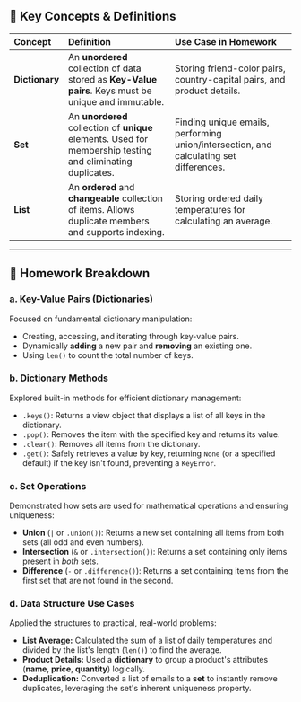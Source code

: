 ## 📘 Key Concepts & Definitions

| Concept | Definition | Use Case in Homework |
| :--- | :--- | :--- |
| **Dictionary** | An **unordered** collection of data stored as **Key-Value pairs**. Keys must be unique and immutable. | Storing friend-color pairs, country-capital pairs, and product details. |
| **Set** | An **unordered** collection of **unique** elements. Used for membership testing and eliminating duplicates. | Finding unique emails, performing union/intersection, and calculating set differences. |
| **List** | An **ordered** and **changeable** collection of items. Allows duplicate members and supports indexing. | Storing ordered daily temperatures for calculating an average. |

---

## 📝 Homework Breakdown

### a. Key-Value Pairs (Dictionaries)
Focused on fundamental dictionary manipulation:
* Creating, accessing, and iterating through key-value pairs.
* Dynamically **adding** a new pair and **removing** an existing one.
* Using `len()` to count the total number of keys.

### b. Dictionary Methods
Explored built-in methods for efficient dictionary management:
* `.keys()`: Returns a view object that displays a list of all keys in the dictionary.
* `.pop()`: Removes the item with the specified key and returns its value.
* `.clear()`: Removes all items from the dictionary.
* `.get()`: Safely retrieves a value by key, returning `None` (or a specified default) if the key isn't found, preventing a `KeyError`.

### c. Set Operations
Demonstrated how sets are used for mathematical operations and ensuring uniqueness:
* **Union** (`|` or `.union()`): Returns a new set containing all items from both sets (all odd and even numbers).
* **Intersection** (`&` or `.intersection()`): Returns a set containing only items present in *both* sets.
* **Difference** (`-` or `.difference()`): Returns a set containing items from the first set that are not found in the second.

### d. Data Structure Use Cases
Applied the structures to practical, real-world problems:
* **List Average:** Calculated the sum of a list of daily temperatures and divided by the list's length (`len()`) to find the average.
* **Product Details:** Used a **dictionary** to group a product's attributes (**name**, **price**, **quantity**) logically.
* **Deduplication:** Converted a list of emails to a **set** to instantly remove duplicates, leveraging the set's inherent uniqueness property.
